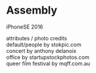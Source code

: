 # Assembly
iPhoneSE 2016


attributes / photo credits<br />
default/people by stokpic.com<br />
concert by anthony delanoix<br />
office by startupstockphotos.com<br />
queer film festival by mqff.com.au<br />
